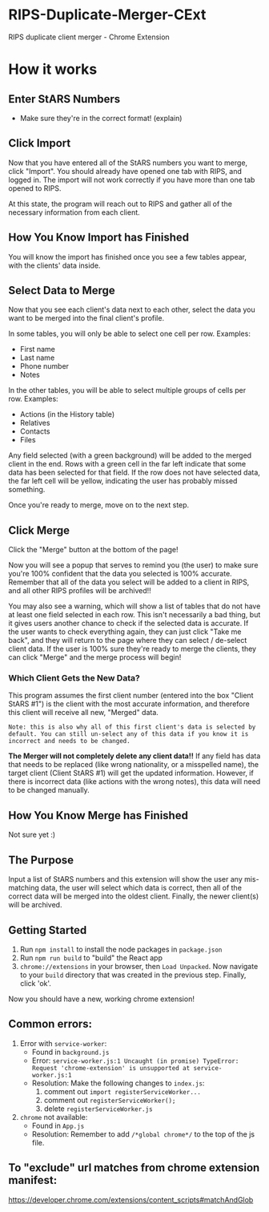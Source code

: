 # RIPS-Duplicate-Merger-CExt
RIPS duplicate client merger - Chrome Extension

# How it works

## Enter StARS Numbers
- Make sure they're in the correct format! (explain)

## Click Import
Now that you have entered all of the StARS numbers you want to merge, click "Import". You should already have opened one tab with RIPS, and logged in. The import will not work correctly if you have more than one tab opened to RIPS.

At this state, the program will reach out to RIPS and gather all of the necessary information from each client.

## How You Know Import has Finished
You will know the import has finished once you see a few tables appear, with the clients' data inside.

## Select Data to Merge
Now that you see each client's data next to each other, select the data you want to be merged into the final client's profile.

In some tables, you will only be able to select one cell per row. Examples:
- First name
- Last name
- Phone number
- Notes

In the other tables, you will be able to select multiple groups of cells per row. Examples:
- Actions (in the History table)
- Relatives
- Contacts
- Files

Any field selected (with a green background) will be added to the merged client in the end. Rows with a green cell in the far left indicate that some data has been selected for that field. If the row does not have selected data, the far left cell will be yellow, indicating the user has probably missed something.

Once you're ready to merge, move on to the next step.

## Click Merge
Click the "Merge" button at the bottom of the page!

Now you will see a popup that serves to remind you (the user) to make sure you're 100% confident that the data you selected is 100% accurate. Remember that all of the data you select will be added to a client in RIPS, and all other RIPS profiles will be archived!!

You may also see a warning, which will show a list of tables that do not have at least one field selected in each row. This isn't necessarily a bad thing, but it gives users another chance to check if the selected data is accurate. If the user wants to check everything again, they can just click "Take me back", and they will return to the page where they can select / de-select client data. If the user is 100% sure they're ready to merge the clients, they can click "Merge" and the merge process will begin!

### Which Client Gets the New Data?
This program assumes the first client number (entered into the box "Client StARS #1") is the client with the most accurate information, and therefore this client will receive all new, "Merged" data.

    Note: this is also why all of this first client's data is selected by default. You can still un-select any of this data if you know it is incorrect and needs to be changed.

**The Merger will not completely delete any client data!!** If any field has data that needs to be replaced (like wrong nationality, or a misspelled name), the target client (Client StARS #1) will get the updated information. However, if there is incorrect data (like actions with the wrong notes), this data will need to be changed manually.

## How You Know Merge has Finished
Not sure yet :)

## The Purpose
Input a list of StARS numbers and this extension will show the user any mis-matching data, the user will select which data is correct, then all of the correct data will be merged into the oldest client. Finally, the newer client(s) will be archived.

## Getting Started
1. Run `npm install` to install the node packages in `package.json`
1. Run `npm run build` to "build" the React app
1. `chrome://extensions` in your browser, then `Load Unpacked`. Now navigate to your `build` directory that was created in the previous step. Finally, click 'ok'.

Now you should have a new, working chrome extension!

## Common errors:
1. Error with `service-worker`:
    - Found in `background.js`
    - Error: `service-worker.js:1 Uncaught (in promise) TypeError: Request 'chrome-extension' is unsupported at service-worker.js:1`
    - Resolution: Make the following changes to `index.js`:
        1. comment out `import registerServiceWorker...`
        1. comment out `registerServiceWorker();`
        1. delete `registerServiceWorker.js`
1. `chrome` not available:
    - Found in `App.js`
    - Resolution: Remember to add `/*global chrome*/` to the top of the js file.

## To "exclude" url matches from chrome extension manifest:
https://developer.chrome.com/extensions/content_scripts#matchAndGlob
